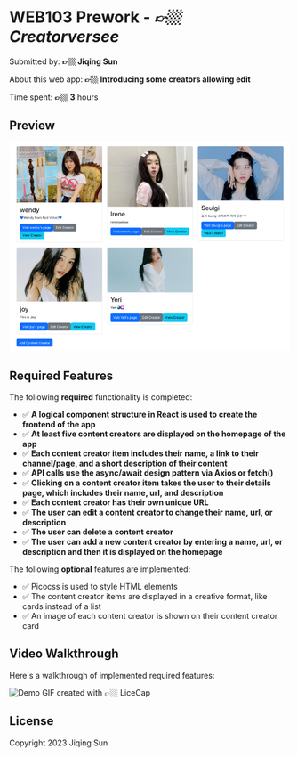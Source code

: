 # WEB103 Prework - *👉🏼 Creatorversee*

Submitted by: **👉🏼 Jiqing Sun**

About this web app: **👉🏼 Introducing some creators allowing edit**

Time spent: **👉🏼 3** hours

## Preview
![](img.png)
## Required Features

The following **required** functionality is completed:

<!-- 👉🏿👉🏿👉🏿 Make sure to check off completed functionality below -->
- ✅ **A logical component structure in React is used to create the frontend of the app**
- ✅ **At least five content creators are displayed on the homepage of the app**
- ✅ **Each content creator item includes their name, a link to their channel/page, and a short description of their content**
- ✅ **API calls use the async/await design pattern via Axios or fetch()**
- ✅ **Clicking on a content creator item takes the user to their details page, which includes their name, url, and description**
- ✅ **Each content creator has their own unique URL**
- ✅ **The user can edit a content creator to change their name, url, or description**
- ✅ **The user can delete a content creator**
- ✅ **The user can add a new content creator by entering a name, url, or description and then it is displayed on the homepage**

The following **optional** features are implemented:

- ✅ Picocss is used to style HTML elements
- ✅ The content creator items are displayed in a creative format, like cards instead of a list
- ✅ An image of each content creator is shown on their content creator card


## Video Walkthrough

Here's a walkthrough of implemented required features:

<img src="https://img.imgtu.org/i/2023/06/25/6498288b0b34a.gif" alt="Demo">
GIF created with  👉🏼 LiceCap


## License

Copyright 2023 Jiqing Sun
